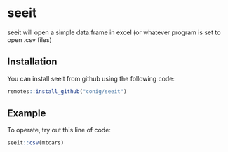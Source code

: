 
# seeit

seeit will open a simple data.frame in excel (or whatever program is set to open .csv files)

## Installation

You can install seeit from github using the following code:

``` r
remotes::install_github("conig/seeit")
```

## Example

To operate, try out this line of code:

``` r
seeit::csv(mtcars)
```
